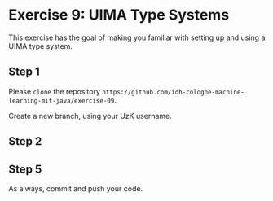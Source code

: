 # Exercise 9: UIMA Type Systems


This exercise has the goal of making you familiar with setting up and using a UIMA type system.



## Step 1
Please `clone` the repository `https://github.com/idh-cologne-machine-learning-mit-java/exercise-09`.

Create a new branch, using your UzK username.

## Step 2

## Step 5
As always, commit and push your code.
